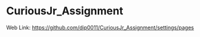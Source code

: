 ﻿# CuriousJr_Assignment
 
 Web Link: https://github.com/dip0011/CuriousJr_Assignment/settings/pages
